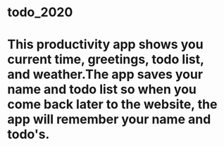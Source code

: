 # todo_2020

# This productivity app shows you current time, greetings, todo list, and weather.The app saves your name and todo list so when you come back later to the website, the app will remember your name and todo's.
